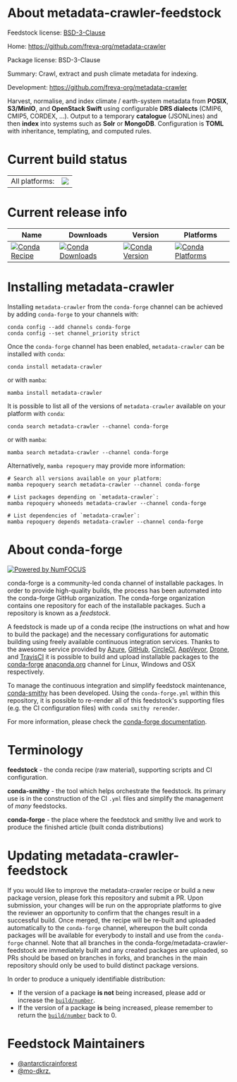 About metadata-crawler-feedstock
================================

Feedstock license: [BSD-3-Clause](https://github.com/conda-forge/metadata-crawler-feedstock/blob/main/LICENSE.txt)

Home: https://github.com/freva-org/metadata-crawler

Package license: BSD-3-Clause

Summary: Crawl, extract and push climate metadata for indexing.

Development: https://github.com/freva-org/metadata-crawler

Harvest, normalise, and index climate / earth-system metadata from **POSIX**,
**S3/MinIO**, and **OpenStack Swift** using configurable **DRS dialects**
(CMIP6, CMIP5, CORDEX, …). Output to a temporary **catalogue** (JSONLines)
and then **index** into systems such as **Solr** or **MongoDB**.
Configuration is **TOML** with inheritance, templating, and computed rules.


Current build status
====================


<table><tr><td>All platforms:</td>
    <td>
      <a href="https://dev.azure.com/conda-forge/feedstock-builds/_build/latest?definitionId=26601&branchName=main">
        <img src="https://dev.azure.com/conda-forge/feedstock-builds/_apis/build/status/metadata-crawler-feedstock?branchName=main">
      </a>
    </td>
  </tr>
</table>

Current release info
====================

| Name | Downloads | Version | Platforms |
| --- | --- | --- | --- |
| [![Conda Recipe](https://img.shields.io/badge/recipe-metadata--crawler-green.svg)](https://anaconda.org/conda-forge/metadata-crawler) | [![Conda Downloads](https://img.shields.io/conda/dn/conda-forge/metadata-crawler.svg)](https://anaconda.org/conda-forge/metadata-crawler) | [![Conda Version](https://img.shields.io/conda/vn/conda-forge/metadata-crawler.svg)](https://anaconda.org/conda-forge/metadata-crawler) | [![Conda Platforms](https://img.shields.io/conda/pn/conda-forge/metadata-crawler.svg)](https://anaconda.org/conda-forge/metadata-crawler) |

Installing metadata-crawler
===========================

Installing `metadata-crawler` from the `conda-forge` channel can be achieved by adding `conda-forge` to your channels with:

```
conda config --add channels conda-forge
conda config --set channel_priority strict
```

Once the `conda-forge` channel has been enabled, `metadata-crawler` can be installed with `conda`:

```
conda install metadata-crawler
```

or with `mamba`:

```
mamba install metadata-crawler
```

It is possible to list all of the versions of `metadata-crawler` available on your platform with `conda`:

```
conda search metadata-crawler --channel conda-forge
```

or with `mamba`:

```
mamba search metadata-crawler --channel conda-forge
```

Alternatively, `mamba repoquery` may provide more information:

```
# Search all versions available on your platform:
mamba repoquery search metadata-crawler --channel conda-forge

# List packages depending on `metadata-crawler`:
mamba repoquery whoneeds metadata-crawler --channel conda-forge

# List dependencies of `metadata-crawler`:
mamba repoquery depends metadata-crawler --channel conda-forge
```


About conda-forge
=================

[![Powered by
NumFOCUS](https://img.shields.io/badge/powered%20by-NumFOCUS-orange.svg?style=flat&colorA=E1523D&colorB=007D8A)](https://numfocus.org)

conda-forge is a community-led conda channel of installable packages.
In order to provide high-quality builds, the process has been automated into the
conda-forge GitHub organization. The conda-forge organization contains one repository
for each of the installable packages. Such a repository is known as a *feedstock*.

A feedstock is made up of a conda recipe (the instructions on what and how to build
the package) and the necessary configurations for automatic building using freely
available continuous integration services. Thanks to the awesome service provided by
[Azure](https://azure.microsoft.com/en-us/services/devops/), [GitHub](https://github.com/),
[CircleCI](https://circleci.com/), [AppVeyor](https://www.appveyor.com/),
[Drone](https://cloud.drone.io/welcome), and [TravisCI](https://travis-ci.com/)
it is possible to build and upload installable packages to the
[conda-forge](https://anaconda.org/conda-forge) [anaconda.org](https://anaconda.org/)
channel for Linux, Windows and OSX respectively.

To manage the continuous integration and simplify feedstock maintenance,
[conda-smithy](https://github.com/conda-forge/conda-smithy) has been developed.
Using the ``conda-forge.yml`` within this repository, it is possible to re-render all of
this feedstock's supporting files (e.g. the CI configuration files) with ``conda smithy rerender``.

For more information, please check the [conda-forge documentation](https://conda-forge.org/docs/).

Terminology
===========

**feedstock** - the conda recipe (raw material), supporting scripts and CI configuration.

**conda-smithy** - the tool which helps orchestrate the feedstock.
                   Its primary use is in the construction of the CI ``.yml`` files
                   and simplify the management of *many* feedstocks.

**conda-forge** - the place where the feedstock and smithy live and work to
                  produce the finished article (built conda distributions)


Updating metadata-crawler-feedstock
===================================

If you would like to improve the metadata-crawler recipe or build a new
package version, please fork this repository and submit a PR. Upon submission,
your changes will be run on the appropriate platforms to give the reviewer an
opportunity to confirm that the changes result in a successful build. Once
merged, the recipe will be re-built and uploaded automatically to the
`conda-forge` channel, whereupon the built conda packages will be available for
everybody to install and use from the `conda-forge` channel.
Note that all branches in the conda-forge/metadata-crawler-feedstock are
immediately built and any created packages are uploaded, so PRs should be based
on branches in forks, and branches in the main repository should only be used to
build distinct package versions.

In order to produce a uniquely identifiable distribution:
 * If the version of a package **is not** being increased, please add or increase
   the [``build/number``](https://docs.conda.io/projects/conda-build/en/latest/resources/define-metadata.html#build-number-and-string).
 * If the version of a package **is** being increased, please remember to return
   the [``build/number``](https://docs.conda.io/projects/conda-build/en/latest/resources/define-metadata.html#build-number-and-string)
   back to 0.

Feedstock Maintainers
=====================

* [@antarcticrainforest](https://github.com/antarcticrainforest/)
* [@mo-dkrz.](https://github.com/mo-dkrz./)

